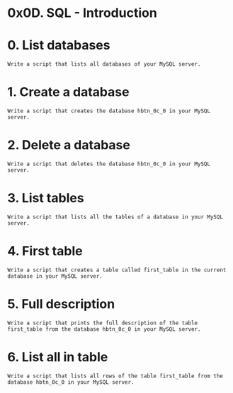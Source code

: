 # 0x0D. SQL - Introduction

# 0. List databases

    Write a script that lists all databases of your MySQL server.

# 1. Create a database


    Write a script that creates the database hbtn_0c_0 in your MySQL server.

# 2. Delete a database

    Write a script that deletes the database hbtn_0c_0 in your MySQL server.

 # 3. List tables

    Write a script that lists all the tables of a database in your MySQL server.

# 4. First table


    Write a script that creates a table called first_table in the current database in your MySQL server.

# 5. Full description

    Write a script that prints the full description of the table first_table from the database hbtn_0c_0 in your MySQL server.

# 6. List all in table

    Write a script that lists all rows of the table first_table from the database hbtn_0c_0 in your MySQL server.

